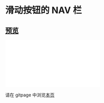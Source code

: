 # 滑动按钮的 NAV 栏

## [预览](src/index.html)

<iframe src="//player.bilibili.com/player.html?aid=209689768&bvid=BV16h411x7NV&cid=458135699&page=1" scrolling="no" border="0" frameborder="no" framespacing="0" allowfullscreen="true"> </iframe>

请在 gitpage 中浏览[本页](https://mekefly.github.io/quick-style/nav-bar-of-slide-button)
